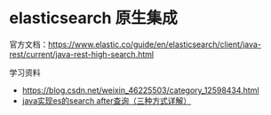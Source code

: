 # elasticsearch 原生集成

官方文档：https://www.elastic.co/guide/en/elasticsearch/client/java-rest/current/java-rest-high-search.html

学习资料

- https://blog.csdn.net/weixin_46225503/category_12598434.html
- [java实现es的search after查询（三种方式详解）](https://blog.csdn.net/m0_50008952/article/details/123532395)

